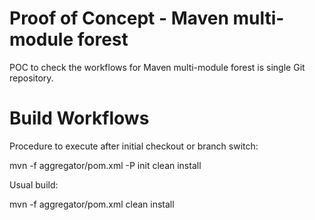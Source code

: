 # Proof of Concept - Maven multi-module forest

POC to check the workflows for Maven multi-module forest is single Git repository.

# Build Workflows

Procedure to execute after initial checkout or branch switch:

mvn -f aggregator/pom.xml -P init clean install


Usual build:

mvn -f aggregator/pom.xml clean install
